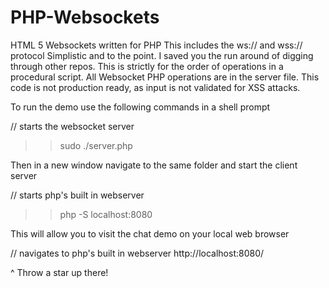 # PHP-Websockets
HTML 5 Websockets written for PHP
This includes the ws:// and wss:// protocol 
Simplistic and to the point. I saved you the run around 
of digging through other repos. This is strictly for the 
order of operations in a procedural script. All Websocket PHP
operations are in the server file. This code is not production 
ready, as input is not validated for XSS attacks. 

To run the demo use the following commands in a shell prompt 

// starts the websocket server
>>   sudo ./server.php  

Then in a new window navigate to the same folder and start the client server

// starts php's built in webserver 
>>   php -S localhost:8080  

This will allow you to visit the chat demo on your local web browser

// navigates to php's built in webserver
http://localhost:8080/    

^ Throw a star up there!
